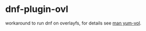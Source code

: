 # dnf-plugin-ovl
workaround to run dnf on overlayfs, for details see [man yum-vol](http://man7.org/linux/man-pages/man1/yum-ovl.1.html).

